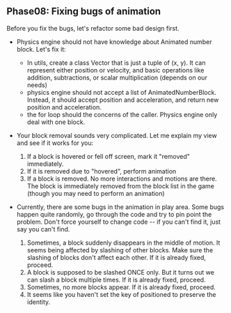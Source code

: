 ## Phase08: Fixing bugs of animation
Before you fix the bugs, let's refactor some bad design first.
- Physics engine should not have knowledge about Animated number block. Let's fix it:
    - In utils, create a class Vector that is just a tuple of (x, y). It can represent either position or velocity, and basic operations like addition, subtractions, or scalar multiplication (depends on our needs)
    - physics engine should not accept a list of AnimatedNumberBlock. Instead, it should accept position and acceleration, and return new position and acceleration.
    - the for loop should the concerns of the caller. Physics engine only deal with one block.

- Your block removal sounds very complicated. Let me explain my view and see if it works for you:
    1. If a block is hovered or fell off screen, mark it "removed" immediately.
    2. If it is removed due to "hovered", perform animation
    3. If a block is removed. No more interactions and motions are there. The block is immediately removed from the block list in the game (though you may need to perform an animation)



- Currently, there are some bugs in the animation in play area. Some bugs happen quite randomly, go through the code and try to pin point the problem. Don't force yourself to change code -- if you can't find it, just say you can't find.
    1. Sometimes, a block suddenly disappears in the middle of motion. It seems being affected by slashing of other blocks. Make sure the slashing of blocks don't affect each other. If it is already fixed, proceed.
    2. A block is supposed to be slashed ONCE only. But it turns out we can slash a block multiple times. If it is already fixed, proceed.
    3. Sometimes, no more blocks appear. If it is already fixed, proceed.
    4. It seems like you haven't set the key of positioned to preserve the identity.

